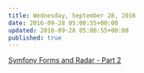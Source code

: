 ```yaml
---
title: Wednesday, September 28, 2016
date: 2016-09-28 05:00:55+00:00
updated: 2016-09-28 05:00:55+00:00
published: true
---
```


[Symfony Forms and Radar - Part 2](/symfony-forms-and-radar-part-2/)

